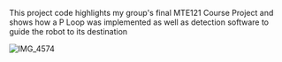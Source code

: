 This project code highlights my group's final MTE121 Course Project and shows how a P Loop was implemented as well as detection software to guide the robot to its destination

![IMG_4574](https://github.com/aarushjain355/ROBOTC_Project/assets/36598074/177eb5b3-2a73-4c8e-ad5b-db3448403cb1)
